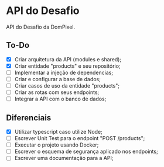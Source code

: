 # API do Desafio

API do Desafio da DomPixel.

## To-Do

- [x] Criar arquitetura da API (modules e shared);
- [x] Criar entidade "products" e seu repositório;
- [ ] Implementar a injeção de dependencias;
- [ ] Criar e configurar a base de dados;
- [ ] Criar casos de uso da entidade "products";
- [ ] Criar as rotas com seus endpoints;
- [ ] Integrar a API com o banco de dados;

## Diferenciais

- [x] Utilizar typescript caso utilize Node;
- [ ] Escrever Unit Test para o endpoint "POST /products";
- [ ] Executar o projeto usando Docker;
- [ ] Escrever o esquema de segurança aplicado nos endpoints;
- [ ] Escrever uma documentação para a API;
